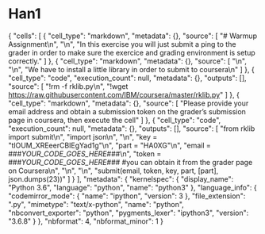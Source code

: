 # Han1
{
 "cells": [
  {
   "cell_type": "markdown",
   "metadata": {},
   "source": [
    "# Warmup Assignment\n",
    "\n",
    "In this exercise you will just submit a ping to the grader in order to make sure the exercice and grading environment is setup correctly."
   ]
  },
  {
   "cell_type": "markdown",
   "metadata": {},
   "source": [
    "\n",
    "\n",
    "We have to install a little library in order to submit to coursera\n"
   ]
  },
  {
   "cell_type": "code",
   "execution_count": null,
   "metadata": {},
   "outputs": [],
   "source": [
    "!rm -f rklib.py\n",
    "!wget https://raw.githubusercontent.com/IBM/coursera/master/rklib.py"
   ]
  },
  {
   "cell_type": "markdown",
   "metadata": {},
   "source": [
    "Please provide your email address and obtain a submission token on the grader’s submission page in coursera, then execute the cell"
   ]
  },
  {
   "cell_type": "code",
   "execution_count": null,
   "metadata": {},
   "outputs": [],
   "source": [
    "from rklib import submit\n",
    "import json\n",
    "\n",
    "key = \"tlOUM_XREeerCBIEgYad1g\"\n",
    "part = \"HA0XG\"\n",
    "email = ###_YOUR_CODE_GOES_HERE_###\n",
    "token = ###_YOUR_CODE_GOES_HERE_### #you can obtain it from the grader page on Coursera\n",
    "\n",
    "\n",
    "submit(email, token, key, part, [part], json.dumps(23))"
   ]
  }
 ],
 "metadata": {
  "kernelspec": {
   "display_name": "Python 3.6",
   "language": "python",
   "name": "python3"
  },
  "language_info": {
   "codemirror_mode": {
    "name": "ipython",
    "version": 3
   },
   "file_extension": ".py",
   "mimetype": "text/x-python",
   "name": "python",
   "nbconvert_exporter": "python",
   "pygments_lexer": "ipython3",
   "version": "3.6.8"
  }
 },
 "nbformat": 4,
 "nbformat_minor": 1
}

